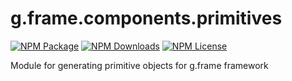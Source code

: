 # g.frame.components.primitives

[![NPM Package][npm]][npm-url]
[![NPM Downloads][npm-downloads]][npmtrends-url]
[![NPM License][npm-license]][mit-url]

Module for generating primitive objects for g.frame framework

[npm]: https://img.shields.io/npm/v/@g.frame/components.primitives?style=for-the-badge
[npm-url]: https://www.npmjs.com/package/@g.frame/components.primitives
[npm-downloads]: https://img.shields.io/npm/dw/@g.frame/components.primitives?style=for-the-badge
[npmtrends-url]: https://www.npmtrends.com/@g.frame/components.primitives
[npm-license]: https://img.shields.io/npm/l/@g.frame/components.primitives?style=for-the-badge
[mit-url]: https://opensource.org/licenses/MIT
